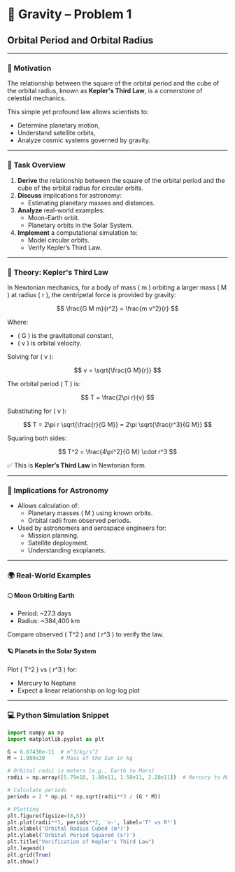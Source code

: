 # 🌌 Gravity – Problem 1  
## Orbital Period and Orbital Radius

---

### 🧠 **Motivation**

The relationship between the square of the orbital period and the cube of the orbital radius, known as **Kepler's Third Law**, is a cornerstone of celestial mechanics.

This simple yet profound law allows scientists to:
- Determine planetary motion,
- Understand satellite orbits,
- Analyze cosmic systems governed by gravity.

---

### 🎯 **Task Overview**

1. **Derive** the relationship between the square of the orbital period and the cube of the orbital radius for circular orbits.  
2. **Discuss** implications for astronomy:
   - Estimating planetary masses and distances.
3. **Analyze** real-world examples:
   - Moon-Earth orbit.
   - Planetary orbits in the Solar System.
4. **Implement** a computational simulation to:
   - Model circular orbits.
   - Verify Kepler’s Third Law.

---

### 📘 **Theory: Kepler's Third Law**

In Newtonian mechanics, for a body of mass \( m \) orbiting a larger mass \( M \) at radius \( r \), the centripetal force is provided by gravity:

$$
\frac{G M m}{r^2} = \frac{m v^2}{r}
$$

Where:
- \( G \) is the gravitational constant,
- \( v \) is orbital velocity.

Solving for \( v \):

$$
v = \sqrt{\frac{G M}{r}}
$$

The orbital period \( T \) is:

$$
T = \frac{2\pi r}{v}
$$

Substituting for \( v \):

$$
T = 2\pi r \sqrt{\frac{r}{G M}} = 2\pi \sqrt{\frac{r^3}{G M}}
$$

Squaring both sides:

$$
T^2 = \frac{4\pi^2}{G M} \cdot r^3
$$

✅ This is **Kepler’s Third Law** in Newtonian form.

---

### 🔬 **Implications for Astronomy**

- Allows calculation of:
  - Planetary masses \( M \) using known orbits.
  - Orbital radii from observed periods.
- Used by astronomers and aerospace engineers for:
  - Mission planning.
  - Satellite deployment.
  - Understanding exoplanets.

---

### 🌍 **Real-World Examples**

#### 🌕 Moon Orbiting Earth

- Period: ~27.3 days  
- Radius: ~384,400 km

Compare observed \( T^2 \) and \( r^3 \) to verify the law.

#### 🪐 Planets in the Solar System

Plot \( T^2 \) vs \( r^3 \) for:
- Mercury to Neptune
- Expect a linear relationship on log-log plot

---

### 💻 **Python Simulation Snippet**

```python
import numpy as np
import matplotlib.pyplot as plt

G = 6.67430e-11  # m^3/kg/s^2
M = 1.989e30     # Mass of the Sun in kg

# Orbital radii in meters (e.g., Earth to Mars)
radii = np.array([5.79e10, 1.08e11, 1.50e11, 2.28e11])  # Mercury to Mars

# Calculate periods
periods = 2 * np.pi * np.sqrt(radii**3 / (G * M))

# Plotting
plt.figure(figsize=(8,5))
plt.plot(radii**3, periods**2, 'o-', label='T² vs R³')
plt.xlabel('Orbital Radius Cubed (m³)')
plt.ylabel('Orbital Period Squared (s²)')
plt.title("Verification of Kepler's Third Law")
plt.legend()
plt.grid(True)
plt.show()
